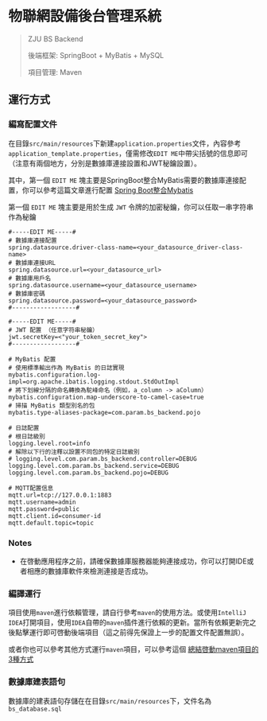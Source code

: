 # 物聯網設備後台管理系統

> ZJU BS Backend  
>
> 後端框架:     SpringBoot  + MyBatis  +  MySQL
>
> 項目管理:     Maven

## 運行方式

### 編寫配置文件

在目錄`src/main/resources`下新建`application.properties`文件，內容參考`application_template.properties`，僅需修改`EDIT ME`中帶尖括號的信息即可（注意有兩個地方，分別是數據庫連接設置和JWT秘鑰設置）。

其中，第一個 `EDIT ME` 塊主要是SpringBoot整合MyBatis需要的數據庫連接配置，你可以參考這篇文章進行配置 [Spring Boot整合Mybatis](https://blog.csdn.net/junR_980218/article/details/124805813) 

第一個 `EDIT ME` 塊主要是用於生成 `JWT` 令牌的加密秘鑰，你可以任取一串字符串作為秘鑰

```properties
#-----EDIT ME-----#
# 數據庫連接配置
spring.datasource.driver-class-name=<your_datasource_driver-class-name>
# 數據庫連接URL
spring.datasource.url=<your_datasource_url>
# 數據庫用戶名
spring.datasource.username=<your_datasource_username>
# 數據庫密碼
spring.datasource.password=<your_datasource_password>
#------------------#

#-----EDIT ME-----#
# JWT 配置 （任意字符串秘鑰）
jwt.secretKey=<"your_token_secret_key">
#------------------#

# MyBatis 配置
# 使用標準輸出作為 MyBatis 的日誌實現
mybatis.configuration.log-impl=org.apache.ibatis.logging.stdout.StdOutImpl
# 將下划線分隔的命名轉換為駝峰命名（例如，a_column -> aColumn）
mybatis.configuration.map-underscore-to-camel-case=true
# 掃描 MyBatis 類型別名的包
mybatis.type-aliases-package=com.param.bs_backend.pojo

# 日誌配置
# 根日誌級別
logging.level.root=info
# 解除以下行的注釋以設置不同包的特定日誌級別
# logging.level.com.param.bs_backend.controller=DEBUG
logging.level.com.param.bs_backend.service=DEBUG
logging.level.com.param.bs_backend.pojo=DEBUG

# MQTT配置信息
mqtt.url=tcp://127.0.0.1:1883
mqtt.username=admin
mqtt.password=public
mqtt.client.id=consumer-id
mqtt.default.topic=topic

```

### Notes

- 在啓動應用程序之前，請確保數據庫服務器能夠連接成功，你可以打開IDE或者相應的數據庫軟件來檢測連接是否成功。

### 編譯運行

項目使用`maven`進行依賴管理，請自行參考`maven`的使用方法。或使用`IntelliJ IDEA`打開項目，使用`IDEA`自帶的`maven`插件進行依賴的更新。當所有依賴更新完之後點擊運行即可啓動後端項目（這之前得先保證上一步的配置文件配置無誤）。

或者你也可以參考其他方式運行`maven`項目，可以參考這個 [總結啓動maven項目的3種方式](https://blog.csdn.net/qq_43392001/article/details/99625275)

### 數據庫建表語句

數據庫的建表語句存儲在在目錄`src/main/resources`下，文件名為 `bs_database.sql`
